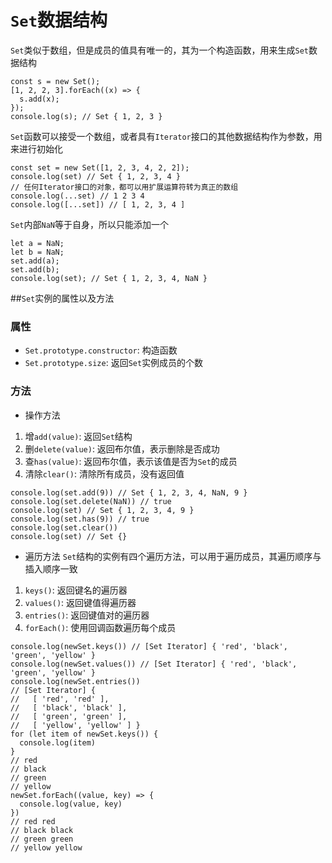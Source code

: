 # `Set`数据结构
`Set`类似于数组，但是成员的值具有唯一的，其为一个构造函数，用来生成`Set`数据结构
```
const s = new Set();
[1, 2, 2, 3].forEach((x) => {
  s.add(x);
});
console.log(s); // Set { 1, 2, 3 }
```
`Set`函数可以接受一个数组，或者具有`Iterator`接口的其他数据结构作为参数，用来进行初始化
```
const set = new Set([1, 2, 3, 4, 2, 2]);
console.log(set) // Set { 1, 2, 3, 4 }
// 任何Iterator接口的对象，都可以用扩展运算符转为真正的数组
console.log(...set) // 1 2 3 4
console.log([...set]) // [ 1, 2, 3, 4 ]
```
`Set`内部`NaN`等于自身，所以只能添加一个
```
let a = NaN;
let b = NaN;
set.add(a);
set.add(b);
console.log(set); // Set { 1, 2, 3, 4, NaN }
```
##`Set`实例的属性以及方法

### 属性

- `Set.prototype.constructor`: 构造函数
- `Set.prototype.size`: 返回`Set`实例成员的个数

### 方法
- 操作方法
1. 增`add(value)`: 返回`Set`结构
2. 删`delete(value)`: 返回布尔值，表示删除是否成功
3. 查`has(value)`: 返回布尔值，表示该值是否为`Set`的成员
4. 清除`clear()`: 清除所有成员，没有返回值
```
console.log(set.add(9)) // Set { 1, 2, 3, 4, NaN, 9 }
console.log(set.delete(NaN)) // true
console.log(set) // Set { 1, 2, 3, 4, 9 }
console.log(set.has(9)) // true
console.log(set.clear())
console.log(set) // Set {}
```
- 遍历方法
`Set`结构的实例有四个遍历方法，可以用于遍历成员，其遍历顺序与插入顺序一致
1. `keys()`: 返回键名的遍历器
2. `values()`: 返回键值得遍历器
3. `entries()`: 返回键值对的遍历器
4. `forEach()`: 使用回调函数遍历每个成员
```
console.log(newSet.keys()) // [Set Iterator] { 'red', 'black', 'green', 'yellow' }
console.log(newSet.values()) // [Set Iterator] { 'red', 'black', 'green', 'yellow' }
console.log(newSet.entries())
// [Set Iterator] {
//   [ 'red', 'red' ],
//   [ 'black', 'black' ],
//   [ 'green', 'green' ],
//   [ 'yellow', 'yellow' ] }
for (let item of newSet.keys()) {
  console.log(item)
}
// red
// black
// green
// yellow
newSet.forEach((value, key) => {
  console.log(value, key)
})
// red red
// black black
// green green
// yellow yellow
```
